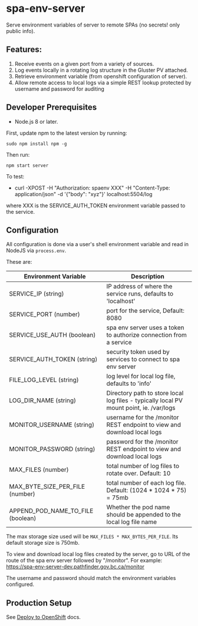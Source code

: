 # spa-env-server

Serve environment variables of server to remote SPAs (no secrets! only public info).


## Features:

1.  Receive events on a given port from a variety of sources.
2.  Log events locally in a rotating log structure in the Gluster PV attached.
3.  Retrieve environment variable (from openshift configuration of server).
4.  Allow remote access to local logs via a simple REST lookup protected by username and password for auditing


## Developer Prerequisites

* Node.js 8 or later.

First, update npm to the latest version by running:

    sudo npm install npm -g

Then run:

    npm start server

To test:

 * curl -XPOST -H "Authorization: spaenv XXX" -H "Content-Type: application/json" -d '{"body": "xyz"}' localhost:5504/log

 where XXX is the SERVICE_AUTH_TOKEN environment variable passed to the service.

## Configuration

All configuration is done via a user's shell environment variable and read in NodeJS via `process.env`.

These are:

| Environment Variable  | Description |
| --------------------- | ------------- |
| SERVICE_IP (string)           | IP address of where the service runs, defaults to 'localhost' | 
| SERVICE_PORT (number)         | port for the service, Default: 8080 | 
| SERVICE_USE_AUTH  (boolean)   | spa env server uses a token to authorize connection from a service | 
| SERVICE_AUTH_TOKEN   (string) | security token used by services to connect to spa env server |
| FILE_LOG_LEVEL  (string)      | log level for local log file, defaults to 'info' |
| LOG_DIR_NAME  (string)        | Directory path to store local log files - typically local PV mount point, ie. /var/logs |
| MONITOR_USERNAME  (string)    | username for the /monitor REST endpoint to view and download local logs |
| MONITOR_PASSWORD  (string)    | password for the /monitor REST endpoint to view and download local logs |
| MAX_FILES  (number)           | total number of log files to rotate over. Default: 10 |
| MAX_BYTE_SIZE_PER_FILE  (number) | total number of each log file. Default: (1024 * 1024 * 75) = 75mb |
| APPEND_POD_NAME_TO_FILE (boolean) | Whether the pod name should be appended to the local log file name |

The max storage size used will be `MAX_FILES * MAX_BYTES_PER_FILE`. Its default storage size is 750mb.

To view and download local log files created by the server, go to URL of the route of the spa env server followed by "/monitor".  For example:  https://spa-env-server-dev.pathfinder.gov.bc.ca/monitor

The username and password should match the environment variables configured.


## Production Setup

See [Deploy to OpenShift](openshift/README.md) docs.

